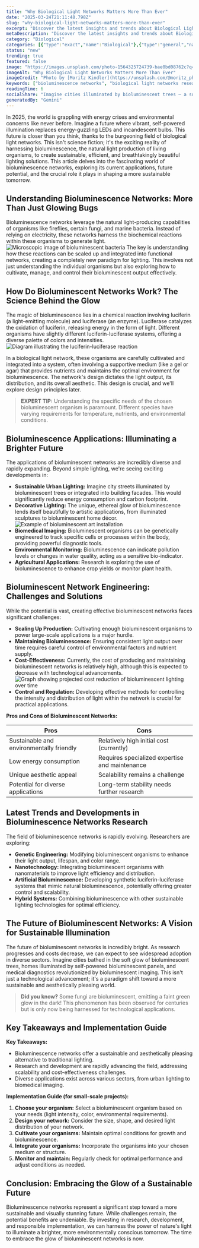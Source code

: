 ```yaml
---
title: "Why Biological Light Networks Matters More Than Ever"
date: "2025-03-24T21:11:48.798Z"
slug: "why-biological-light-networks-matters-more-than-ever"
excerpt: "Discover the latest insights and trends about Biological Light Networks. This comprehensive guide covers everything you need to know about Biological Light Networks in 2025."
metaDescription: "Discover the latest insights and trends about Biological Light Networks. This comprehensive guide covers everything you need to know about Biological Light..."
category: "Biological"
categories: [{"type":"exact","name":"Biological"},{"type":"general","name":"Engineering"},{"type":"medium","name":"Photonics"},{"type":"specific","name":"Bio-Optoelectronics"},{"type":"niche","name":"Bioluminescence Imaging"}]
status: "new"
trending: true
featured: false
image: "https://images.unsplash.com/photo-1564325724739-bae0bd08762c?q=85&w=1200&fit=max&fm=webp&auto=compress"
imageAlt: "Why Biological Light Networks Matters More Than Ever"
imageCredit: "Photo by [Moritz Kindler](https://unsplash.com/@moritz_photography) on Unsplash"
keywords: ["bioluminescence networks", "biological light networks research", "buy bioluminescent organisms", "bioluminescence applications", "bioluminescent network technology", "how do bioluminescent networks work?", "bioluminescent network engineering", "cost of bioluminescent lighting", "bioluminescent network design", "future of bioluminescent networks"]
readingTime: 6
socialShare: "Imagine cities illuminated by bioluminescent trees – a sustainable and breathtakingly beautiful reality, closer than you think thanks to biological light networks.  #bioluminescence #sustainablelighting #futureoflighting"
generatedBy: "Gemini"
---
```




In 2025, the world is grappling with energy crises and environmental concerns like never before.  Imagine a future where vibrant, self-powered illumination replaces energy-guzzling LEDs and incandescent bulbs. This future is closer than you think, thanks to the burgeoning field of biological light networks.  This isn't science fiction; it's the exciting reality of harnessing bioluminescence, the natural light production of living organisms, to create sustainable, efficient, and breathtakingly beautiful lighting solutions. This article delves into the fascinating world of bioluminescence networks, exploring its current applications, future potential, and the crucial role it plays in shaping a more sustainable tomorrow.

## Understanding Bioluminescence Networks: More Than Just Glowing Bugs

Bioluminescence networks leverage the natural light-producing capabilities of organisms like fireflies, certain fungi, and marine bacteria.  Instead of relying on electricity, these networks harness the biochemical reactions within these organisms to generate light.  ![Microscopic image of bioluminescent bacteria](https://images.unsplash.com/photo-1564325724739-bae0bd08762c?q=85&w=1200&fit=max&fm=webp&auto=compress)  The key is understanding how these reactions can be scaled up and integrated into functional networks, creating a completely new paradigm for lighting.  This involves not just understanding the individual organisms but also exploring how to cultivate, manage, and control their bioluminescent output effectively.

## How Do Bioluminescent Networks Work? The Science Behind the Glow

The magic of bioluminescence lies in a chemical reaction involving luciferin (a light-emitting molecule) and luciferase (an enzyme).  Luciferase catalyzes the oxidation of luciferin, releasing energy in the form of light.  Different organisms have slightly different luciferin-luciferase systems, offering a diverse palette of colors and intensities.  ![Diagram illustrating the luciferin-luciferase reaction](https://images.unsplash.com/photo-1529310399831-ed472b81d589?q=85&w=1200&fit=max&fm=webp&auto=compress)

In a biological light network, these organisms are carefully cultivated and integrated into a system, often involving a supportive medium (like a gel or agar) that provides nutrients and maintains the optimal environment for bioluminescence.  The network's design dictates the light output, its distribution, and its overall aesthetic.  This design is crucial, and we'll explore design principles later.

> **EXPERT TIP:** Understanding the specific needs of the chosen bioluminescent organism is paramount. Different species have varying requirements for temperature, nutrients, and environmental conditions.

## Bioluminescence Applications: Illuminating a Brighter Future

The applications of bioluminescent networks are incredibly diverse and rapidly expanding.  Beyond simple lighting, we're seeing exciting developments in:

* **Sustainable Urban Lighting:** Imagine city streets illuminated by bioluminescent trees or integrated into building facades. This would significantly reduce energy consumption and carbon footprint.
* **Decorative Lighting:**  The unique, ethereal glow of bioluminescence lends itself beautifully to artistic applications, from illuminated sculptures to bioluminescent home décor. ![Example of bioluminescent art installation](https://images.unsplash.com/photo-1476900164809-ff19b8ae5968?q=85&w=1200&fit=max&fm=webp&auto=compress)
* **Biomedical Imaging:**  Bioluminescent organisms can be genetically engineered to track specific cells or processes within the body, providing powerful diagnostic tools.
* **Environmental Monitoring:** Bioluminescence can indicate pollution levels or changes in water quality, acting as a sensitive bio-indicator.
* **Agricultural Applications:**  Research is exploring the use of bioluminescence to enhance crop yields or monitor plant health.

## Bioluminescent Network Engineering: Challenges and Solutions

While the potential is vast, creating effective bioluminescent networks faces significant challenges:

* **Scaling Up Production:**  Cultivating enough bioluminescent organisms to power large-scale applications is a major hurdle.
* **Maintaining Bioluminescence:**  Ensuring consistent light output over time requires careful control of environmental factors and nutrient supply.
* **Cost-Effectiveness:**  Currently, the cost of producing and maintaining bioluminescent networks is relatively high, although this is expected to decrease with technological advancements.  ![Graph showing projected cost reduction of bioluminescent lighting over time](https://images.unsplash.com/photo-1573655349936-de6bed86f839?q=85&w=1200&fit=max&fm=webp&auto=compress)
* **Control and Regulation:**  Developing effective methods for controlling the intensity and distribution of light within the network is crucial for practical applications.

**Pros and Cons of Bioluminescent Networks:**

| Pros                                      | Cons                                         |
|-------------------------------------------|---------------------------------------------|
| Sustainable and environmentally friendly | Relatively high initial cost (currently)      |
| Low energy consumption                     | Requires specialized expertise and maintenance |
| Unique aesthetic appeal                   | Scalability remains a challenge              |
| Potential for diverse applications         | Long-term stability needs further research     |

## Latest Trends and Developments in Bioluminescence Networks Research

The field of bioluminescence networks is rapidly evolving.  Researchers are exploring:

* **Genetic Engineering:**  Modifying bioluminescent organisms to enhance their light output, lifespan, and color range.
* **Nanotechnology:**  Integrating bioluminescent organisms with nanomaterials to improve light efficiency and distribution.
* **Artificial Bioluminescence:**  Developing synthetic luciferin-luciferase systems that mimic natural bioluminescence, potentially offering greater control and scalability.
* **Hybrid Systems:** Combining bioluminescence with other sustainable lighting technologies for optimal efficiency.

## The Future of Bioluminescent Networks: A Vision for Sustainable Illumination

The future of bioluminescent networks is incredibly bright.  As research progresses and costs decrease, we can expect to see widespread adoption in diverse sectors.  Imagine cities bathed in the soft glow of bioluminescent trees, homes illuminated by self-powered bioluminescent panels, and medical diagnostics revolutionized by bioluminescent imaging.  This isn't just a technological advancement; it's a paradigm shift toward a more sustainable and aesthetically pleasing world.

> **Did you know?** Some fungi are bioluminescent, emitting a faint green glow in the dark!  This phenomenon has been observed for centuries but is only now being harnessed for technological applications.

## Key Takeaways and Implementation Guide

**Key Takeaways:**

* Bioluminescence networks offer a sustainable and aesthetically pleasing alternative to traditional lighting.
* Research and development are rapidly advancing the field, addressing scalability and cost-effectiveness challenges.
* Diverse applications exist across various sectors, from urban lighting to biomedical imaging.

**Implementation Guide (for small-scale projects):**

1. **Choose your organism:** Select a bioluminescent organism based on your needs (light intensity, color, environmental requirements).
2. **Design your network:** Consider the size, shape, and desired light distribution of your network.
3. **Cultivate your organisms:**  Maintain optimal conditions for growth and bioluminescence.
4. **Integrate your organisms:**  Incorporate the organisms into your chosen medium or structure.
5. **Monitor and maintain:**  Regularly check for optimal performance and adjust conditions as needed.

## Conclusion: Embracing the Glow of a Sustainable Future

Bioluminescence networks represent a significant step toward a more sustainable and visually stunning future.  While challenges remain, the potential benefits are undeniable. By investing in research, development, and responsible implementation, we can harness the power of nature's light to illuminate a brighter, more environmentally conscious tomorrow.  The time to embrace the glow of bioluminescent networks is now.

